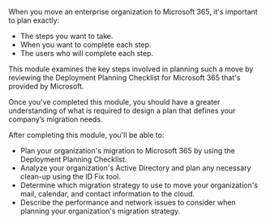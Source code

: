 When you move an enterprise organization to Microsoft 365, it's important to plan exactly:

 -  The steps you want to take.
 -  When you want to complete each step.
 -  The users who will complete each step.

This module examines the key steps involved in planning such a move by reviewing the Deployment Planning Checklist for Microsoft 365 that's provided by Microsoft.

Once you've completed this module, you should have a greater understanding of what is required to design a plan that defines your company’s migration needs.

After completing this module, you'll be able to:

 -  Plan your organization's migration to Microsoft 365 by using the Deployment Planning Checklist.
 -  Analyze your organization's Active Directory and plan any necessary clean-up using the ID Fix tool.
 -  Determine which migration strategy to use to move your organization's mail, calendar, and contact information to the cloud.
 -  Describe the performance and network issues to consider when planning your organization's migration strategy.

